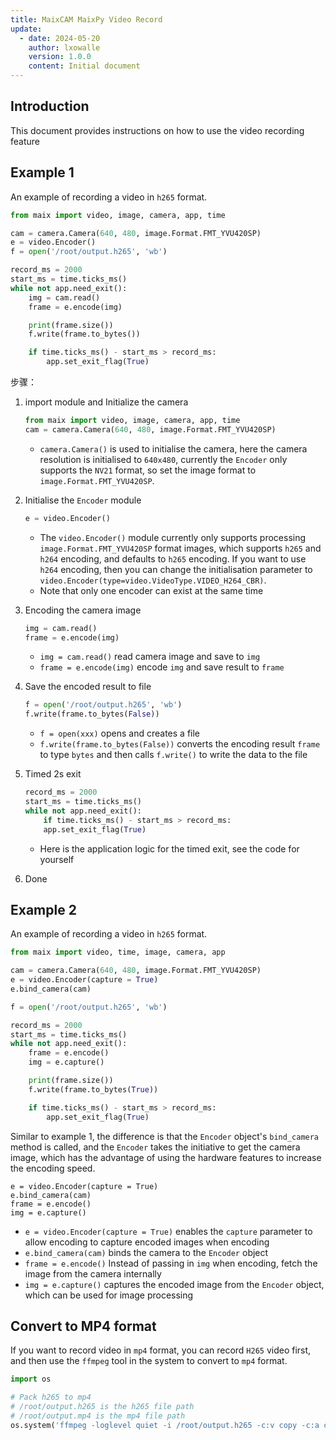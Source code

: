 ```yaml
---
title: MaixCAM MaixPy Video Record
update:
  - date: 2024-05-20
    author: lxowalle
    version: 1.0.0
    content: Initial document
---
```


## Introduction

This document provides instructions on how to use the video recording feature


## Example 1

An example of recording a video in `h265` format.

```python
from maix import video, image, camera, app, time

cam = camera.Camera(640, 480, image.Format.FMT_YVU420SP)
e = video.Encoder()
f = open('/root/output.h265', 'wb')

record_ms = 2000
start_ms = time.ticks_ms()
while not app.need_exit():
    img = cam.read()
    frame = e.encode(img)

    print(frame.size())
    f.write(frame.to_bytes())

    if time.ticks_ms() - start_ms > record_ms:
        app.set_exit_flag(True)
```

步骤：

1. import module and Initialize the camera

   ```python
   from maix import video, image, camera, app, time
   cam = camera.Camera(640, 480, image.Format.FMT_YVU420SP)
   ```

   - `camera.Camera()` is used to initialise the camera, here the camera resolution is initialised to `640x480`, currently the `Encoder` only supports the `NV21` format, so set the image format to `image.Format.FMT_YVU420SP`.

2. Initialise the `Encoder` module

   ```python
   e = video.Encoder()
   ```

   - The `video.Encoder()` module currently only supports processing `image.Format.FMT_YVU420SP` format images, which supports `h265` and `h264` encoding, and defaults to `h265` encoding. If you want to use `h264` encoding, then you can change the initialisation parameter to ` video.Encoder(type=video.VideoType.VIDEO_H264_CBR)`.
   - Note that only one encoder can exist at the same time

3. Encoding the camera image

   ```python
   img = cam.read()
   frame = e.encode(img)
   ```

   - `img = cam.read()` read camera image and save to `img`
   - `frame = e.encode(img)` encode `img` and save result to `frame`

4. Save the encoded result to file

   ```python
   f = open('/root/output.h265', 'wb')
   f.write(frame.to_bytes(False))
   ```

   - `f = open(xxx)` opens and creates a file
   - `f.write(frame.to_bytes(False))` converts the encoding result `frame` to type `bytes` and then calls `f.write()` to write the data to the file

5. Timed 2s exit

   ```python
   record_ms = 2000
   start_ms = time.ticks_ms()
   while not app.need_exit():
       if time.ticks_ms() - start_ms > record_ms:
       app.set_exit_flag(True)
   ```

    - Here is the application logic for the timed exit, see the code for yourself

6. Done

## Example 2

An example of recording a video in `h265` format.

```python
from maix import video, time, image, camera, app

cam = camera.Camera(640, 480, image.Format.FMT_YVU420SP)
e = video.Encoder(capture = True)
e.bind_camera(cam)

f = open('/root/output.h265', 'wb')

record_ms = 2000
start_ms = time.ticks_ms()
while not app.need_exit():
    frame = e.encode()
    img = e.capture()

    print(frame.size())
    f.write(frame.to_bytes(True))

    if time.ticks_ms() - start_ms > record_ms:
        app.set_exit_flag(True)
```

Similar to example 1, the difference is that the `Encoder` object's `bind_camera` method is called, and the `Encoder` takes the initiative to get the camera image, which has the advantage of using the hardware features to increase the encoding speed.

```
e = video.Encoder(capture = True)
e.bind_camera(cam)
frame = e.encode()
img = e.capture()
```

- `e = video.Encoder(capture = True)` enables the `capture` parameter to allow encoding to capture encoded images when encoding
- `e.bind_camera(cam)` binds the camera to the `Encoder` object
- `frame = e.encode()` Instead of passing in `img` when encoding, fetch the image from the camera internally
- `img = e.capture()` captures the encoded image from the `Encoder` object, which can be used for image processing



## Convert to MP4 format

If you want to record video in `mp4` format, you can record `H265` video first, and then use the `ffmpeg` tool in the system to convert to `mp4` format.

```python
import os

# Pack h265 to mp4
# /root/output.h265 is the h265 file path
# /root/output.mp4 is the mp4 file path
os.system('ffmpeg -loglevel quiet -i /root/output.h265 -c:v copy -c:a copy /root/output.mp4 -y')
```

